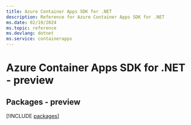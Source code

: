 ```yaml
---
title: Azure Container Apps SDK for .NET
description: Reference for Azure Container Apps SDK for .NET
ms.date: 02/19/2024
ms.topic: reference
ms.devlang: dotnet
ms.service: containerapps
---
```

# Azure Container Apps SDK for .NET - preview
## Packages - preview
[!INCLUDE [packages](container-apps-index.md)]
